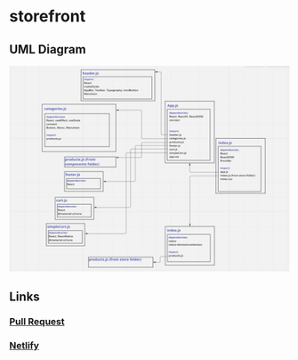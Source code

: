 # storefront

## UML Diagram

![](./images/lab37.PNG)

## Links

### [Pull Request](https://github.com/hadeel999/storefront/pull/2)

### [Netlify](https://lovely-hummingbird-316f8e.netlify.app/)